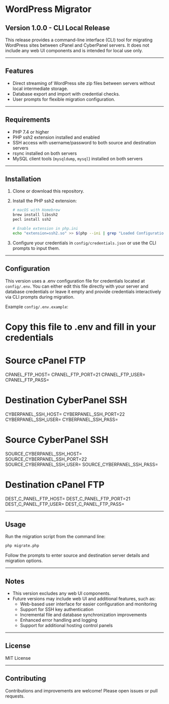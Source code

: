 # WordPress Migrator

## Version 1.0.0 - CLI Local Release

This release provides a command-line interface (CLI) tool for migrating WordPress sites between cPanel and CyberPanel servers. It does not include any web UI components and is intended for local use only.

---

## Features

- Direct streaming of WordPress site zip files between servers without local intermediate storage.
- Database export and import with credential checks.
- User prompts for flexible migration configuration.

---

## Requirements

- PHP 7.4 or higher
- PHP ssh2 extension installed and enabled
- SSH access with username/password to both source and destination servers
- rsync installed on both servers
- MySQL client tools (`mysqldump`, `mysql`) installed on both servers

---

## Installation

1. Clone or download this repository.

2. Install the PHP ssh2 extension:

   ```bash
   # macOS with Homebrew
   brew install libssh2
   pecl install ssh2

   # Enable extension in php.ini
   echo "extension=ssh2.so" >> $(php --ini | grep "Loaded Configuration" | sed -e "s|.*:\s*||")
   ```

3. Configure your credentials in `config/credentials.json` or use the CLI prompts to input them.

---

## Configuration

This version uses a .env configuration file for credentials located at `config/.env`. You can either edit this file directly with your server and database credentials or leave it empty and provide credentials interactively via CLI prompts during migration.

Example `config/.env.example`:

# Copy this file to .env and fill in your credentials

# Source cPanel FTP
CPANEL_FTP_HOST=
CPANEL_FTP_PORT=21
CPANEL_FTP_USER=
CPANEL_FTP_PASS=

# Destination CyberPanel SSH
CYBERPANEL_SSH_HOST=
CYBERPANEL_SSH_PORT=22
CYBERPANEL_SSH_USER=
CYBERPANEL_SSH_PASS=

# Source CyberPanel SSH
SOURCE_CYBERPANEL_SSH_HOST=
SOURCE_CYBERPANEL_SSH_PORT=22
SOURCE_CYBERPANEL_SSH_USER=
SOURCE_CYBERPANEL_SSH_PASS=

# Destination cPanel FTP
DEST_C_PANEL_FTP_HOST=
DEST_C_PANEL_FTP_PORT=21
DEST_C_PANEL_FTP_USER=
DEST_C_PANEL_FTP_PASS=

---

## Usage

Run the migration script from the command line:

```bash
php migrate.php
```

Follow the prompts to enter source and destination server details and migration options.

---

## Notes

- This version excludes any web UI components.
- Future versions may include web UI and additional features, such as:
  - Web-based user interface for easier configuration and monitoring
  - Support for SSH key authentication
  - Incremental file and database synchronization improvements
  - Enhanced error handling and logging
  - Support for additional hosting control panels

---

## License

MIT License

---

## Contributing

Contributions and improvements are welcome! Please open issues or pull requests.

